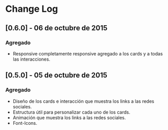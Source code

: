 # Change Log

## [0.6.0] - 06 de octubre de 2015
### Agregado
- Responsive completamente responsive agregado a los cards y a todas las
  interacciones.

## [0.5.0] - 05 de octubre de 2015
### Agregado
- Diseño de los cards e interacción que muestra los links a las redes sociales.
- Estructura útil para personalizar cada uno de los cards.
- Animación que muestra los links a las redes sociales.
- Font-Icons.
